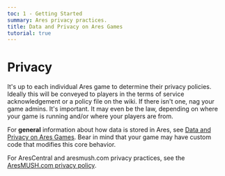 ```yaml
---
toc: 1 - Getting Started
summary: Ares privacy practices.
title: Data and Privacy on Ares Games
tutorial: true
---
```

# Privacy

It's up to each individual Ares game to determine their privacy policies.  Ideally this will be conveyed to players in the terms of service acknowledgement or a policy file on the wiki. If there isn't one, nag your game admins. It's important. It may even be the law, depending on where your game is running and/or where your players are from.

For **general** information about how data is stored in Ares, see [Data and Privacy on Ares Games](https://aresmush.com/game_privacy.html). Bear in mind that your game may have custom code that modifies this core behavior.

For AresCentral and aresmush.com privacy practices, see the [AresMUSH.com privacy policy](https://aresmush.com/privacy.html).